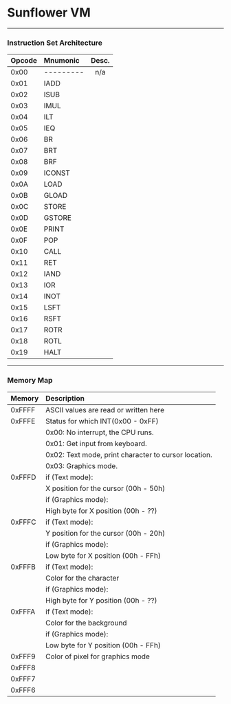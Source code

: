 # Sunflower VM
___
### Instruction Set Architecture

| Opcode      | Mnumonic      | Desc. |
|:------------- |:------------- |:-----:|
| 0x00          | \---------    | n/a   |
| 0x01          | IADD		   	  |    |
| 0x02          | ISUB      	  |     |
| 0x03          | IMUL 			    | |
| 0x04          | ILT      		  |    |
| 0x05          | IEQ      		  |    |
| 0x06          | BR 			      |  |
| 0x07          | BRT      		  |    |
| 0x08          | BRF      		|     |
| 0x09          | ICONST 		|  |
| 0x0A          | LOAD      	|    |
| 0x0B          | GLOAD      	|     |
| 0x0C          | STORE 		|  |
| 0x0D          | GSTORE      	|    |
| 0x0E          | PRINT      	|     |
| 0x0F          | POP 			|  |
| 0x10          | CALL      	|    |
| 0x11          | RET      		|     |
| 0x12          | IAND      	|     |
| 0x13          | IOR      	|     |
| 0x14          | INOT      	|     |
| 0x15          | LSFT      	|     |
| 0x16          | RSFT      	|     |
| 0x17          | ROTR      	|     |
| 0x18          | ROTL      	|     |
| 0x19          | HALT      	|     |

***
### Memory Map

| Memory        | Description     |
|:------------- |:------------- |
| 0xFFFF          | ASCII values are read or written here
| 0xFFFE          | Status for which INT(0x00 - 0xFF)
|                 | 0x00: No interrupt, the CPU runs.
|                 | 0x01: Get input from keyboard.
|                 | 0x02: Text mode, print character to cursor location.
|                 | 0x03: Graphics mode.
| 0xFFFD          | if (Text mode):
|                 | X position for the cursor (00h - 50h)       
|                 | if (Graphics mode):
|                 | High byte for X position (00h - ??)
| 0xFFFC          | if (Text mode):
|                 |  Y position for the cursor (00h - 20h)
|                 | if (Graphics mode):
|                 | Low byte for X position (00h - FFh)
| 0xFFFB          | if (Text mode):
|                 | Color for the character
|                 | if (Graphics mode):
|                 | High byte for Y position (00h - ??)
| 0xFFFA          | if (Text mode):
|                 | Color for the background
|                 | if (Graphics mode):
|                 | Low byte for Y position (00h - FFh)
| 0xFFF9          | Color of pixel for graphics mode    
| 0xFFF8          | 	   	  |
| 0xFFF7          |       	  |
| 0xFFF6          |   |
